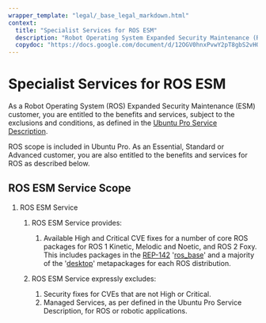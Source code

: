 ```yaml
---
wrapper_template: "legal/_base_legal_markdown.html"
context:
  title: "Specialist Services for ROS ESM"
  description: "Robot Operating System Expanded Security Maintenance (ROS ESM) is a service by Canonical that provides security maintenance for ROS Long Term Support (LTS) releases and the underlying Ubuntu distributions, starting with ROS Kinetic."
  copydoc: "https://docs.google.com/document/d/12OGV0hnxPvwY2pT8gbS2vHQp3icndJeaEyqc1G_oIoM/edit#"
---
```


# Specialist Services for ROS ESM

As a Robot Operating System (ROS) Expanded Security Maintenance (ESM) customer, you are entitled to the benefits and services, subject to the exclusions and conditions, as defined in the [Ubuntu Pro Service Description](/legal/ubuntu-advantage-service-description).

ROS scope is included in Ubuntu Pro. As an Essential, Standard or Advanced customer, you are also entitled to the benefits and services for ROS as described below.

## ROS ESM Service Scope

1. ROS ESM Service

   1. ROS ESM Service provides:

      1. Available High and Critical CVE fixes for a number of core ROS packages for ROS 1 Kinetic, Melodic and Noetic, and ROS 2 Foxy. This includes packages in the [REP-142](https://www.ros.org/reps/rep-0142.html) '[ros_base](https://www.ros.org/reps/rep-0142.html#ros-base)' and a majority of the '[desktop](https://www.ros.org/reps/rep-0142.html#desktop-variants)' metapackages for each ROS distribution.

   2. ROS ESM Service expressly excludes:

      1. Security fixes for CVEs that are not High or Critical.
      2. Managed Services, as per defined in the Ubuntu Pro Service Description, for ROS or robotic applications.
